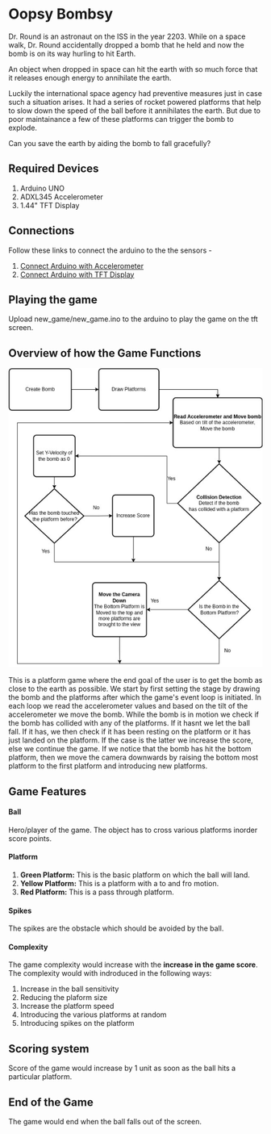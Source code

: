 # Oopsy Bombsy

Dr. Round is an astronaut on the ISS in the year 2203. While on a space walk, Dr. Round accidentally dropped a bomb that he held and now the bomb is on its way hurling to hit Earth. 

An object when dropped in space can hit the earth with so much force that it releases enough energy to annihilate the earth. 

Luckily the international space agency had preventive measures just in case such a situation arises. It had a series of rocket powered platforms that help to slow down the speed of the ball before it annihilates the earth. But due to poor maintainance a few of these platforms can trigger the bomb to explode. 

Can you save the earth by aiding the bomb to fall gracefully?

## Required Devices

1. Arduino UNO
2. ADXL345 Accelerometer
3. 1.44" TFT Display
   
## Connections 

Follow these links to connect the arduino to the the sensors - 

1. [Connect Arduino with Accelerometer](https://pimylifeup.com/arduino-accelerometer-adxl345/)
2. [Connect Arduino with TFT Display](https://www.instructables.com/Using-TFT-144-With-Arduino-Nano/)

## Playing the game

Upload new_game/new_game.ino to the arduino to play the game on the tft screen.

## Overview of how the Game Functions

![Block Diagram](BlockDiagram.jpg)

This is a platform game where the end goal of the user is to get the bomb as close to the earth as possible. We start by first setting the stage by drawing the bomb and the platforms after which the game's event loop is initiated. In each loop we read the accelerometer values and based on the tilt of the accelerometer we move the bomb. While the bomb is in motion we check if the bomb has collided with any of the platforms. If it hasnt we let the ball fall. If it has, we then check if it has been resting on the platform or it has just landed on the platform. If the case is the latter we increase the score, else we continue the game. If we notice that the bomb has hit the bottom platform, then we move the camera downwards by raising the bottom most platform to the first platform and introducing new platforms.


## Game Features

#### Ball
Hero/player of the game. The object has to cross various platforms inorder score points.
#### Platform
1. **Green Platform:** This is the basic platform on which the ball will land.
2. **Yellow Platform:** This is a platform with a to and fro motion.
3. **Red Platform:** This is a pass through platform.
#### Spikes
The spikes are the obstacle which should be avoided by the ball.
#### Complexity
The game complexity would increase with the **increase in the game score**. The complexity would with indroduced in the following ways:
1. Increase in the ball sensitivity
2. Reducing the plaform size
3. Increase the platform speed
4. Introducing the various platforms at random
5. Introducing spikes on the platform
## Scoring system

Score of the game would increase by 1 unit as soon as the ball hits a particular platform.

## End of the Game

The game would end when the ball falls out of the screen.










